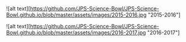 ![alt text][https://github.com/JPS-Science-Bowl/JPS-Science-Bowl.github.io/blob/master/assets/images/2015-2016.jpg "2015-2016"]


![alt text][https://github.com/JPS-Science-Bowl/JPS-Science-Bowl.github.io/blob/master/assets/images/2016-2017.jpg "2016-2017"]
